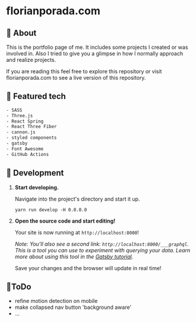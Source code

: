 # florianporada.com

## 👋 About

This is the portfolio page of me. It includes some projects I created or was involved in. Also I tried to give you a glimpse in how I normally approach and realize projects.

If you are reading this feel free to explore this repository or visit florianporada.com to see a live version of this repository.

## 🧰 Featured tech

```txt
- SASS
- Three.js
- React Spring
- React Three Fiber
- cannon.js
- styled components
- gatsby
- Font Awesome
- GitHub Actions
```

## 🚀 Development

1. **Start developing.**

   Navigate into the project's directory and start it up.

   ```shell
   yarn run develop -H 0.0.0.0
   ```

2. **Open the source code and start editing!**

   Your site is now running at `http://localhost:8000`!

   _Note: You'll also see a second link: _`http://localhost:8000/___graphql`_. This is a tool you can use to experiment with querying your data. Learn more about using this tool in the [Gatsby tutorial](https://www.gatsbyjs.org/tutorial/part-five/#introducing-graphiql)._

   Save your changes and the browser will update in real time!

## 📝ToDo

- refine motion detection on mobile
- make collapsed nav button 'background aware'
- ...
